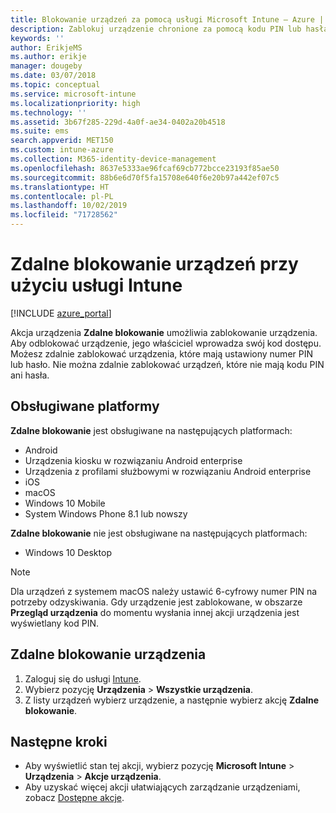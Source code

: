 ```yaml
---
title: Blokowanie urządzeń za pomocą usługi Microsoft Intune — Azure | Microsoft Docs
description: Zablokuj urządzenie chronione za pomocą kodu PIN lub hasła za pomocą akcji Zdalne blokowanie w usłudze Microsoft Intune.
keywords: ''
author: ErikjeMS
ms.author: erikje
manager: dougeby
ms.date: 03/07/2018
ms.topic: conceptual
ms.service: microsoft-intune
ms.localizationpriority: high
ms.technology: ''
ms.assetid: 3b67f285-229d-4a0f-ae34-0402a20b4518
ms.suite: ems
search.appverid: MET150
ms.custom: intune-azure
ms.collection: M365-identity-device-management
ms.openlocfilehash: 8637e5333ae96fcaf69cb772bcce23193f85ae50
ms.sourcegitcommit: 88b6e6d70f5fa15708e640f6e20b97a442ef07c5
ms.translationtype: HT
ms.contentlocale: pl-PL
ms.lasthandoff: 10/02/2019
ms.locfileid: "71728562"
---
```

# <a name="remotely-lock-devices-with-intune"></a>Zdalne blokowanie urządzeń przy użyciu usługi Intune

[!INCLUDE [azure_portal](../includes/azure_portal.md)]

Akcja urządzenia **Zdalne blokowanie** umożliwia zablokowanie urządzenia. Aby odblokować urządzenie, jego właściciel wprowadza swój kod dostępu. Możesz zdalnie zablokować urządzenia, które mają ustawiony numer PIN lub hasło. Nie można zdalnie zablokować urządzeń, które nie mają kodu PIN ani hasła.

## <a name="supported-platforms"></a>Obsługiwane platformy

**Zdalne blokowanie** jest obsługiwane na następujących platformach:

- Android
- Urządzenia kiosku w rozwiązaniu Android enterprise
- Urządzenia z profilami służbowymi w rozwiązaniu Android enterprise
- iOS
- macOS
- Windows 10 Mobile
- System Windows Phone 8.1 lub nowszy

**Zdalne blokowanie** nie jest obsługiwane na następujących platformach:
- Windows 10 Desktop

> [!NOTE]
> Dla urządzeń z systemem macOS należy ustawić 6-cyfrowy numer PIN na potrzeby odzyskiwania. Gdy urządzenie jest zablokowane, w obszarze **Przegląd urządzenia** do momentu wysłania innej akcji urządzenia jest wyświetlany kod PIN.

## <a name="remote-lock-a-device"></a>Zdalne blokowanie urządzenia

1. Zaloguj się do usługi [Intune](https://go.microsoft.com/fwlink/?linkid=2090973).
3. Wybierz pozycję **Urządzenia** > **Wszystkie urządzenia**.
4. Z listy urządzeń wybierz urządzenie, a następnie wybierz akcję **Zdalne blokowanie**.

## <a name="next-steps"></a>Następne kroki

- Aby wyświetlić stan tej akcji, wybierz pozycję **Microsoft Intune** > **Urządzenia** > **Akcje urządzenia**. 
- Aby uzyskać więcej akcji ułatwiających zarządzanie urządzeniami, zobacz [Dostępne akcje](device-management.md).
